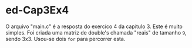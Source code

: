 # ed-Cap3Ex4

O arquivo "main.c" é a resposta do exercíco 4 da capítulo 3. Este é muito simples. Foi criada uma matriz de double's chamada "reais" de tamanho `9`, sendo 3x3.  Usou-se dois `for` para percorrer esta.
